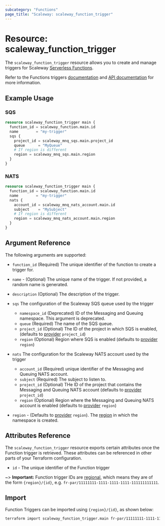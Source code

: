 ```yaml
---
subcategory: "Functions"
page_title: "Scaleway: scaleway_function_trigger"
---
```


# Resource: scaleway_function_trigger

The `scaleway_function_trigger` resource allows you to create and manage triggers for Scaleway [Serverless Functions](https://www.scaleway.com/en/docs/serverless/functions/).

Refer to the Functions triggers [documentation](https://www.scaleway.com/en/docs/serverless/functions/how-to/add-trigger-to-a-function/) and [API documentation](https://www.scaleway.com/en/developers/api/serverless-functions/#path-triggers-list-all-triggers) for more information.

## Example Usage

### SQS

```terraform
resource scaleway_function_trigger main {
  function_id = scaleway_function.main.id
  name        = "my-trigger"
  sqs {
    project_id = scaleway_mnq_sqs.main.project_id
    queue      = "MyQueue"
    # If region is different
    region = scaleway_mnq_sqs.main.region
  }
}
```

### NATS

```terraform
resource scaleway_function_trigger main {
  function_id = scaleway_function.main.id
  name        = "my-trigger"
  nats {
    account_id = scaleway_mnq_nats_account.main.id
    subject    = "MySubject"
    # If region is different
    region = scaleway_mnq_nats_account.main.region
  }
}
```

## Argument Reference

The following arguments are supported:

- `function_id` (Required) The unique identifier of the function to create a trigger for.

- `name` - (Optional) The unique name of the trigger. If not provided, a random name is generated.

- `description` (Optional) The description of the trigger.

- `sqs` The configuration of the Scaleway SQS queue used by the trigger
    - `namespace_id` (Deprecated) ID of the Messaging and Queuing namespace. This argument is deprecated.
    - `queue` (Required) The name of the SQS queue.
    - `project_id` (Optional) The ID of the project in which SQS is enabled, (defaults to [provider](../index.md#project_id) `project_id`)
    - `region` (Optional) Region where SQS is enabled (defaults to [provider](../index.md#project_id) `region`)

- `nats` The configuration for the Scaleway NATS account used by the trigger
    - `account_id` (Required) unique identifier of the Messaging and Queuing NATS account.
    - `subject` (Required) The subject to listen to.
    - `project_id` (Optional) THe ID of the project that contains the Messaging and Queuing NATS account (defaults to [provider](../index.md#project_id) `project_id`)
    - `region` (Optional) Region where the Messaging and Queuing NATS account is enabled (defaults to [provider](../index.md#project_id) `region`)

- `region` - (Defaults to [provider](../index.md#region) `region`). The [region](../guides/regions_and_zones.md#regions) in which the namespace is created.

## Attributes Reference

The `scaleway_function_trigger` resource exports certain attributes once the Function trigger is retrieved. These attributes can be referenced in other parts of your Terraform configuration.

- `id` - The unique identifier of the Function trigger

~> **Important:** Function trigger IDs are [regional](../guides/regions_and_zones.md#resource-ids), which means they are of the form `{region}/{id}`, e.g. `fr-par/11111111-1111-1111-1111-111111111111`.

## Import

Function Triggers can be imported using `{region}/{id}`, as shown below:

```bash
terraform import scaleway_function_trigger.main fr-par/11111111-1111-1111-1111-111111111111
```
